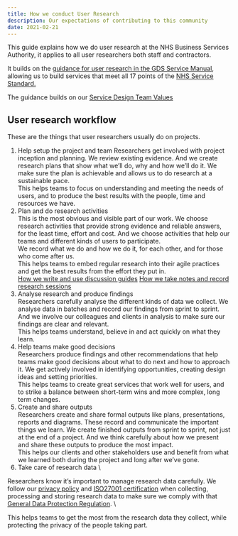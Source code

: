 ```yaml
---
title: How we conduct User Research
description: Our expectations of contributing to this community
date: 2021-02-21
---
```


This guide explains how we do user research at the NHS Business Services Authority, it applies to all user researchers both staff and contractors.

It builds on the [guidance for user research in the GDS Service Manual](https://www.gov.uk/service-manual/user-research), allowing us to build services that meet all 17 points of the [NHS Service Standard.](https://service-manual.nhs.uk/service-standard)

The guidance builds on our [Service Design Team Values](https://docs.google.com/presentation/d/11S2xk9FB4mUnSEkm2cvIHe7Mm_1SMw53x-RnrUtrYI8/edit#slide=id.gafee5f03b4_0_5)

## User research workflow

These are the things that user researchers usually do on projects.

1. Help setup the project and team
Researchers get involved with project inception and planning. We review existing evidence. And we create research plans that show what we’ll do, why and how we’ll do it. We make sure the plan is achievable and allows us to do research at a sustainable pace. \
This helps teams to focus on understanding and meeting the needs of users, and to produce the best results with the people, time and resources we have.
2. Plan and do research activities \
This is the most obvious and visible part of our work. We choose research activities that provide strong evidence and reliable answers, for the least time, effort and cost. And we choose activities that help our teams and different kinds of users to participate. \
We record what we do and how we do it, for each other, and for those who come after us. \
This helps teams to embed regular research into their agile practices and get the best results from the effort they put in. \
[How we write and use discussion guides](http://playbook.dxw.com/#/guides/how-we-do-user-research?id=how-we-write-and-use-discussion-guides) [How we take notes and record research sessions](http://playbook.dxw.com/#/guides/how-we-do-user-research?id=how-we-take-notes-and-record-research-sessions)
3. Analyse research and produce findings \
Researchers carefully analyse the different kinds of data we collect. We analyse data in batches and record our findings from sprint to sprint. And we involve our colleagues and clients in analysis to make sure our findings are clear and relevant. \
This helps teams understand, believe in and act quickly on what they learn.
4. Help teams make good decisions \
Researchers produce findings and other recommendations that help teams make good decisions about what to do next and how to approach it. We get actively involved in identifying opportunities, creating design ideas and setting priorities. \
This helps teams to create great services that work well for users, and to strike a balance between short-term wins and more complex, long term changes.
5. Create and share outputs \
Researchers create and share formal outputs like plans, presentations, reports and diagrams. These record and communicate the important things we learn. We create finished outputs from sprint to sprint, not just at the end of a project. And we think carefully about how we present and share these outputs to produce the most impact. \
This helps our clients and other stakeholders use and benefit from what we learned both during the project and long after we’ve gone.
6. Take care of research data \

Researchers know it’s important to manage research data carefully. We follow our [privacy policy](https://www.dxw.com/privacy-statement/) and [ISO27001 certification](https://www.itgovernance.co.uk/iso27001) when collecting, processing and storing research data to make sure we comply with that [General Data Protection Regulation](https://www.gov.uk/government/publications/guide-to-the-general-data-protection-regulation). \

This helps teams to get the most from the research data they collect, while protecting the privacy of the people taking part.
